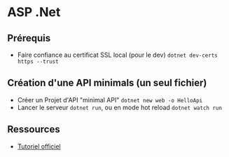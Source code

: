 # ASP .Net

## Prérequis

- Faire confiance au certificat SSL local (pour le dev) `dotnet dev-certs https --trust`

## Création d'une API minimals (un seul fichier)

- Créer un Projet d'API "minimal API" `dotnet new web -o HelloApi`
- Lancer le serveur `dotnet run`, ou en mode hot reload `dotnet watch run`

## Ressources

- [Tutoriel officiel](https://learn.microsoft.com/en-us/aspnet/core/tutorials/min-web-api?tabs=visual-studio-code)